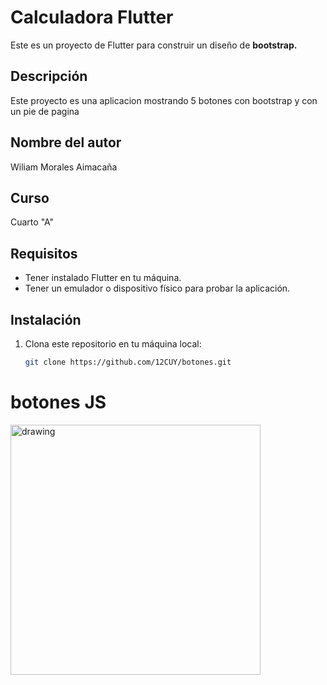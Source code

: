 # Calculadora Flutter

Este es un proyecto de Flutter para construir un diseño de **bootstrap.**

## Descripción

Este proyecto es una aplicacion mostrando 5 botones con bootstrap y con un pie de pagina

## Nombre del autor
Wiliam Morales Aimacaña

## Curso
Cuarto "A"

## Requisitos

- Tener instalado Flutter en tu máquina.
- Tener un emulador o dispositivo físico para probar la aplicación.

## Instalación

1. Clona este repositorio en tu máquina local:

   ```bash
   git clone https://github.com/12CUY/botones.git

# botones JS


<img src="/img/imagen2.jpeg" alt="drawing" width="400"/>
